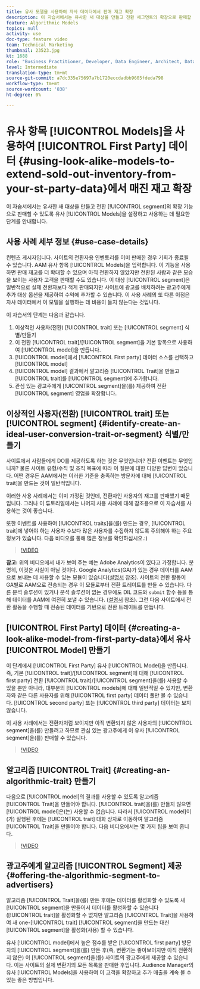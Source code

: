 ```yaml
---
title: 유사 모델을 사용하여 자사 데이터에서 판매 재고 확장
description: 이 자습서에서는 유사한 새 대상을 만들고 전환 세그먼트의 확장으로 판매할 수 있도록 유사 모델을 설정하고 사용하는 데 필요한 단계를 살펴봅니다.
feature: Algorithmic Models
topics: null
activity: use
doc-type: feature video
team: Technical Marketing
thumbnail: 23523.jpg
kt: 1688
role: "Business Practitioner, Developer, Data Engineer, Architect, Data Architect, Administrator, Leader"
level: Intermediate
translation-type: tm+mt
source-git-commit: a7dc335e75697a7b1720eccdadbb9605fdeda798
workflow-type: tm+mt
source-wordcount: '838'
ht-degree: 0%

---
```



# 유사 항목 [!UICONTROL Models]을 사용하여 [!UICONTROL First Party] 데이터 {#using-look-alike-models-to-extend-sold-out-inventory-from-your-st-party-data}에서 매진 재고 확장

이 자습서에서는 유사한 새 대상을 만들고 전환 [!UICONTROL segment]의 확장 기능으로 판매할 수 있도록 유사 [!UICONTROL Models]을 설정하고 사용하는 데 필요한 단계를 안내합니다.

## 사용 사례 세부 정보 {#use-case-details}

컨텐츠 게시자입니다. 사이트의 전환자용 인벤토리를 이미 판매한 경우 기회가 종료될 수 있습니다. AAM 유사 항목 [!UICONTROL Models]을 입력합니다. 이 기능을 사용하면 판매 재고를 더 확대할 수 있으며 아직 전환하지 않았지만 전환된 사람과 같은 모습을 보이는 사용자 고객을 판매할 수도 있습니다. 이 대상 [!UICONTROL segment]은 일반적으로 실제 전환자보다 적게 판매되지만 사이트에 광고를 배치하려는 광고주에게 추가 대상 옵션을 제공하여 수익에 추가할 수 있습니다. 이 사용 사례의 또 다른 이점은 자사 데이터에서 이 모델을 실행하는 데 비용이 들지 않는다는 것입니다.

이 자습서의 단계는 다음과 같습니다.

1. 이상적인 사용자(전환) [!UICONTROL trait] 또는 [!UICONTROL segment] 식별/만들기
1. 이 전환 [!UICONTROL trait]/[!UICONTROL segment]을 기본 항목으로 사용하여 [!UICONTROL model]을 만듭니다.
1. [!UICONTROL model]에서 [!UICONTROL First party] 데이터 소스를 선택하고 [!UICONTROL model]
1. [!UICONTROL model] 결과에서 알고리즘 [!UICONTROL Trait]을 만들고 [!UICONTROL trait]를 [!UICONTROL segment]에 추가합니다.
1. 관심 있는 광고주에게 [!UICONTROL segment]을(를) 제공하여 전환 [!UICONTROL segment] 영업을 확장합니다.

## 이상적인 사용자(전환) [!UICONTROL trait] 또는 [!UICONTROL segment] {#identify-create-an-ideal-user-conversion-trait-or-segment} 식별/만들기

사이트에서 사람들에게 DO를 제공하도록 하는 것은 무엇입니까? 전환 이벤트는 무엇입니까? 물론 사이트 유형/수직 및 조직 목표에 따라 이 질문에 대한 다양한 답변이 있습니다. 어떤 경우든 AAM에서는 이러한 기준을 충족하는 방문자에 대해 [!UICONTROL trait]을 만드는 것이 일반적입니다.

이러한 사용 사례에서는 이미 가정된 것인데, 전환자인 사용자의 재고를 판매했기 때문입니다. 그러나 이 튜토리얼에서는 나머지 사용 사례에 대해 참조용으로 이 자습서를 사용하는 것이 좋습니다.

또한 이벤트를 사용하여 [!UICONTROL traits]을(를) 만드는 경우, [!UICONTROL trait]에 넣어야 하는 사용자 수보다 많은 사용자를 수집하지 않도록 주의해야 하는 주요 정보가 있습니다. 다음 비디오를 통해 많은 정보를 확인하십시오.:)

>[!VIDEO](https://video.tv.adobe.com/v/23431/?quality=12)

**참고:** 위의 비디오에서 내가 보여 주는 예는 Adobe Analytics이 있다고 가정합니다. 분명히, 이것은 사실이 아닐 것이다. Google Analytics(GA)가 있는 경우 데이터를 AAM으로 보내는 데 사용할 수 있는 모듈이 있습니다([설명서](https://marketing.adobe.com/resources/help/en_US/aam/dil-google-universal-analytics.html) 참조). 사이트의 전환 활동이 GA별로 AAM으로 전송되는 경우 이 모듈로부터 전환 트레이트를 만들 수 있습니다. 다른 분석 솔루션이 있거나 분석 솔루션이 없는 경우에도 DIL 코드와 `submit` 함수 등을 통해 데이터를 AAM에 여전히 보낼 수 있습니다. ([설명서](https://marketing.adobe.com/resources/help/en_US/aam/c_dil.html) 참조). 그런 다음 사이트에서 전환 활동을 수행할 때 전송된 데이터를 기반으로 전환 트레이트를 만듭니다.

## [!UICONTROL First Party] 데이터 {#creating-a-look-alike-model-from-first-party-data}에서 유사 [!UICONTROL Model] 만들기

이 단계에서 [!UICONTROL First Party] 유사 [!UICONTROL Model]을 만듭니다. 즉, 기본 [!UICONTROL trait]/[!UICONTROL segment]에 대해 [!UICONTROL first party] 전환 [!UICONTROL trait]/[!UICONTROL segment]을(를) 사용할 수 있을 뿐만 아니라, 대부분의 [!UICONTROL models]에 대해 일반적일 수 있지만, 변환자와 같은 다른 사용자를 위해 [!UICONTROL first party] 데이터 풀만 볼 수 있습니다. [!UICONTROL second party] 또는 [!UICONTROL third party] 데이터는 보지 않습니다.

이 사용 사례에서는 전환자처럼 보이지만 아직 변환되지 않은 사용자의 [!UICONTROL segment]을(를) 만들려고 하므로 관심 있는 광고주에게 이 유사 [!UICONTROL segment]을(를) 판매할 수 있습니다.

>[!VIDEO](https://video.tv.adobe.com/v/23504/?quality-12)

## 알고리즘 [!UICONTROL Trait] {#creating-an-algorithmic-trait} 만들기

다음으로 [!UICONTROL model]의 결과를 사용할 수 있도록 알고리즘 [!UICONTROL Trait]을 만들어야 합니다. [!UICONTROL trait]을(를) 만들지 않으면 [!UICONTROL model]은(는) 사용할 수 없습니다. 따라서 [!UICONTROL model]이(가) 실행된 후에는 [!UICONTROL trait] 대화 상자로 이동하여 알고리즘 [!UICONTROL Trait]을 만들어야 합니다. 다음 비디오에서는 몇 가지 팁을 보여 줍니다.

>[!VIDEO](https://video.tv.adobe.com/v/23523/?quality=12)

## 광고주에게 알고리즘 [!UICONTROL Segment] 제공 {#offering-the-algorithmic-segment-to-advertisers}

알고리즘 [!UICONTROL Trait]을(를) 만든 후에는 데이터를 활성화할 수 있도록 새 [!UICONTROL segment]을 만들어서 데이터를 활성화할 수 있습니다([!UICONTROL trait]을 활성화할 수 없지만 알고리즘 [!UICONTROL Trait]을 사용하여 새 one-[!UICONTROL trait] [!UICONTROL segment]을 만드는 대신 [!UICONTROL segment]을 활성화(사용) 할 수 있습니다.

유사 [!UICONTROL model]에서 높은 점수를 받은 [!UICONTROL first party] 방문자의 [!UICONTROL segment]을(를) 만든 후(즉, 변환기는 좋아보이지만 아직 전환하지 않은) 이 [!UICONTROL segment]을(를) 사이트의 광고주에게 제공할 수 있습니다. 이는 사이트의 실제 변환기의 모든 목록을 판매한 후입니다. Audience Manager의 유사 [!UICONTROL Models]을 사용하여 이 고객을 확장하고 추가 매출을 계속 볼 수 있는 좋은 방법입니다.
